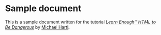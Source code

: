 # Sample document

This is a sample document written for the tutorial [*Learn Enough™ HTML to Be Dangerous*](http://learnenough.com/html-tutorial) by [Michael Hartl](http://michaelhartl.com/). 
